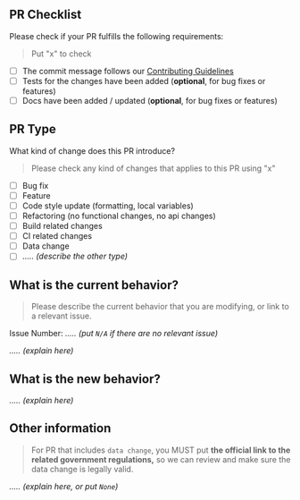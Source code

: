 ## PR Checklist

Please check if your PR fulfills the following requirements:

> Put "x" to check

- [ ] The commit message follows our [Contributing Guidelines](https://github.com/fityannugroho/idn-area/blob/main/CONTRIBUTING.md)
- [ ] Tests for the changes have been added (**optional**, for bug fixes or features)
- [ ] Docs have been added / updated (**optional**, for bug fixes or features)

## PR Type

What kind of change does this PR introduce?

> Please check any kind of changes that applies to this PR using "x"

- [ ] Bug fix
- [ ] Feature
- [ ] Code style update (formatting, local variables)
- [ ] Refactoring (no functional changes, no api changes)
- [ ] Build related changes
- [ ] CI related changes
- [ ] Data change
- [ ] *..... (describe the other type)*

## What is the current behavior?

> Please describe the current behavior that you are modifying, or link to a relevant issue.

Issue Number: *..... (put `N/A` if there are no relevant issue)*

*..... (explain here)*

## What is the new behavior?

*..... (explain here)*

## Other information

> For PR that includes `data change`, you MUST put **the official link to the related government regulations,** so we can review and make sure the data change is legally valid.

*..... (explain here, or put `None`)*
